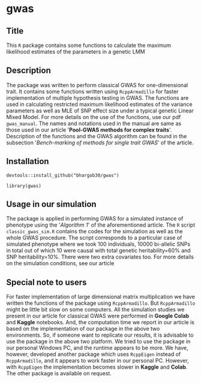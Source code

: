# gwas
## Title
This `R` package contains some functions to calculate the maximum likelihood estimates of the parameters in a genetic LMM
## Description 
The package was written to perform classical GWAS for one-dimensional trait. It contains
some functions written using `RcppArmadillo` for faster implementation of multiple hypothesis
testing in GWAS. The functions are used in calculating restricted maximum likelihood estimates
of the variance parameters as well as MLE of SNP effect size under a typical genetic Linear Mixed Model. 
For more details on the use of the functions, use our pdf `gwas_manual`. The names and notations used in the manual are same as those used in our article 
'**Pool-GWAS methods for complex traits**'. Description of the functions and the GWAS algorithm can be found in the subsection '*Bench-marking of methods for single trait GWAS*' of the article. 
## Installation 
`devtools::install_github("bhargob30/gwas")`

`library(gwas)`

## Usage in our simulation
The package is applied in performing GWAS for a simulated instance of phenotype using the '*Algorithm $1$*' of the aforementioned article. 
The `R` script `classic_gwas_sim.R` contains the codes for the simulation as well as the whole GWAS procedure. The script corresponds to a particular case of simulated phenotype where we took $100$ individuals, $10000$ bi-allelic SNPs in total out of which $10$ were causal with total genetic heritability=$60 \%$ and SNP heritability=$10 \%$. There were two extra covariates too. For more details on the simulation conditions, see our article

## Special note to users
For faster implementation of large dimensional matrix multiplication we have written the functions of the package using `RcppArmadillo`. But `RcppArmadillo` might be little bit slow on some computers. All the simulation studies we present in our article for classical GWAS were performed in **Google Colab** and **Kaggle** notebooks. And, the computation time we report in our article is based on the implementation of our package in the above two environments. So, if someone want to replicate our results, it is advisable to use the package in the above two platform. We tried to use the package in our personal Windows PC, and the runtime appears to be more. We have, however, developed another package which uses `RcppEigen` instead of `RcppArmadillo`, and it appears to work faster in our personal PC. However, with `RcppEigen` the implementation becomes slower in **Kaggle** and **Colab**. The other package is available on request.
